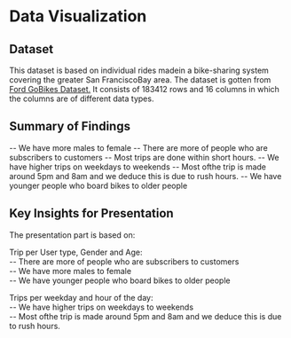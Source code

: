 # Data Visualization

## Dataset

This dataset is based on individual rides madein a bike-sharing system covering the greater San FranciscoBay area. The dataset is gotten from [Ford GoBikes Dataset.](https://www.google.com/url?q=https://video.udacity-data.com/topher/2020/October/5f91cf38_201902-fordgobike-tripdata/201902-fordgobike-tripdata.csv&sa=D&source=editors&ust=1662902742167766&usg=AOvVaw2HcHM-CKSfgA8caYBR3K-M)
It consists of 183412 rows and 16 columns in which the columns are of different data types.

## Summary of Findings

-- We have more males to female
-- There are more of people who are subscribers to customers
-- Most trips are done within short hours.
-- We have higher trips on weekdays to weekends
-- Most ofthe trip is made around 5pm and 8am and we deduce this is due to rush hours.
-- We have younger people who board bikes to older people

## Key Insights for Presentation

The presentation part is based on:

Trip per User type, Gender and Age:<br>
-- There are more of people who are subscribers to customers<br>
-- We have more males to female<br>
-- We have younger people who board bikes to older people<br>

Trips per weekday and hour of the day:<br>
-- We have higher trips on weekdays to weekends<br>
-- Most ofthe trip is made around 5pm and 8am and we deduce this is due to rush hours.<br>
